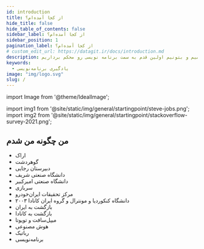 ```yaml
---
id: introduction
title: از کجا آمده‌ام؟
hide_title: false
hide_table_of_contents: false
sidebar_label: از کجا آمده‌ام؟
sidebar_position: 1
pagination_label: از کجا آمده‌ام؟
# custom_edit_url: https://datagit.ir/docs/introduction.md
description: قبل از شروع کد نویسی، باید برای خودتون هدف تعیین کنید و مشخص کنید که چه مهارت‌هایی میخواید یاد بگیرید. اصلا چرا میخواید برنامه نویسی کنید؟ توی این قسمت سعی میکنیم راجع به این موضوع صحبت کنیم و با هم به یه نتیجه برسیم و بتونیم اولین قدم به سمت برنامه نویسی رو محکم برداریم.
keywords:
  - یادگیری برنامه‌نویسی
image: "img/logo.svg"
slug: /
---
```

import Image from '@theme/IdealImage';

import img1 from '@site/static/img/general/startingpoint/steve-jobs.png';
import img2 from '@site/static/img/general/startingpoint/stackoverflow-survey-2021.png';

## **من چگونه من شدم**

* اراک
* گوهردشت
* دبیرستان رجایی
* دانشگاه صنعتی شریف
* دانشگاه صنعتی امیرکبیر
* سربازی
* مرکز تحقیقات ایران‌خودرو
* دانشگاه کنکوردیا و مونترال و گروه ایران کانادا ۲۰۰۳
* بازگشت به ایران
* بازگشت به کانادا
* میپل‌سافت و تویوتا
* هوش مصنوعی
* رباتیک
* برنامه‌نویسی